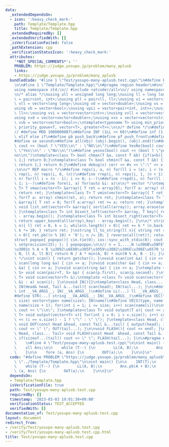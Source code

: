 ```yaml
---
data:
  _extendedDependsOn:
  - icon: ':heavy_check_mark:'
    path: Template/Template.hpp
    title: Template/Template.hpp
  _extendedRequiredBy: []
  _extendedVerifiedWith: []
  _isVerificationFailed: false
  _pathExtension: cpp
  _verificationStatusIcon: ':heavy_check_mark:'
  attributes:
    '*NOT_SPECIAL_COMMENTS*': ''
    PROBLEM: https://judge.yosupo.jp/problem/many_aplusb
    links:
    - https://judge.yosupo.jp/problem/many_aplusb
  bundledCode: "#line 1 \"Test/yosupo-many-aplusb.test.cpp\"\n#define PROBLEM \"https://judge.yosupo.jp/problem/many_aplusb\"\
    \n\n#line 1 \"Template/Template.hpp\"\n#pragma region header\n#include <bits/stdc++.h>\n\
    using namespace std;\n// #include <atcoder/all>\n// using namespace atcoder;\n\
    \n/* alias */\nusing ull = unsigned long long;\nusing ll = long long;\nusing pii\
    \ = pair<int, int>;\nusing pll = pair<ll, ll>;\nusing vi = vector<int>;\nusing\
    \ vll = vector<long long>;\nusing vd = vector<double>;\nusing vs = vector<string>;\n\
    using vb = vector<bool>;\nusing vpii = vector<pair<int, int>>;\nusing vpll = vector<pair<ll,\
    \ ll>>;\nusing vvi = vector<vector<int>>;\nusing vvll = vector<vector<long long>>;\n\
    using vvd = vector<vector<double>>;\nusing vvs = vector<vector<string>>;\nusing\
    \ vvb = vector<vector<bool>>;\ntemplate<typename T> using min_priority_queue =\
    \ priority_queue<T, vector<T>, greater<T>>;\n\n/* define */\n#define MOD 998244353\n\
    // #define MOD 1000000007\n#define INF (1LL << 60)\n#define inf (1 << 28)\n#define\
    \ elif else if\n#define pb push_back\n#define pf push_front\n#define fi first\n\
    #define se second\n#define all(obj) (obj).begin(), (obj).end()\n#define YESNO(bool)\
    \ cout << (bool ? \"YES\\n\" : \"NO\\n\")\n#define YesNo(bool) cout << (bool ?\
    \ \"Yes\\n\" : \"No\\n\")\n#define yesno(bool) cout << (bool ? \"yes\\n\" : \"\
    no\\n\")\ntemplate<class T> bool chmax(T &a, const T &b) {if(a<b){ a=b; return\
    \ 1;} return 0;}\ntemplate<class T> bool chmin(T &a, const T &b) {if(b<a){ a=b;\
    \ return 1;} return 0;}\n#define debug(x) cerr << #x << \":\" << x << \"\\n\"\
    ;\n\n/* REP macro */\n#define reps(i, a, n) for(ll i = (a); i < (n); i++)\n#define\
    \ rep(i, n) reps(i, 0, (n))\n#define rrep(i, n) reps(i, 1, (n + 1))\n#define repd(i,\
    \ n) for(ll i = (n - 1); i >= 0; i--)\n#define rrepd(i, n) for(ll i = (n); i >=\
    \ 1; i--)\n#define fore(i, a) for(auto &i: a)\n\n/* vector */\ntemplate<class\
    \ T> T vmax(vector<T> &array){ T ret = array[0]; for(T a: array) chmax(ret, a);\
    \ return ret; }\ntemplate<class T> T vmin(vector<T> &array){ T ret = array[0];\
    \ for(T a: array) chmin(ret, a); return ret; }\ntemplate<class T> T sum(vector<T>\
    \ &array){ T ret = 0; for(T a:array) ret += a; return ret; }\ntemplate<class T>\
    \ void list_set(vector<T> &array){ sort(all(array)); array.erase(unique(all(array)),array.end());\
    \ }\ntemplate<class T> int bisect_left(vector<T> &array, T key){ return lower_bound(all(array),key)\
    \ - array.begin(); }\ntemplate<class T> int bisect_right(vector<T> &array, T key){\
    \ return upper_bound(all(array),key) - array.begin(); }\n\n/* string */\nll string_to_ll(string\
    \ n){ ll ret = 0, k = 1; while(n.length() > 0){ ret += k * (n.back() - '0'); n.pop_back();\
    \ k *= 10; } return ret; }\nstring ll_to_string(ll n){ string ret = \"\"; while(n\
    \ > 0){ ret.pb((n % 10) + '0'); n /= 10; } reverse(all(ret)); return ret; }\n\n\
    struct popopo{ popopo(){ cin.tie(0); ios::sync_with_stdio(0); cout << fixed <<\
    \ setprecision(15); }; } popopoppo;\n\n// n = 1,...,N \u306B\u5BFE\u3057\u3066\
    \u3001n % A < B \u3092\u6E80\u305F\u3059\u3082\u306E\u306E\u6570 \nll Count_of_n_mod_A_less_than_B(ll\
    \ N, ll A, ll B){ return N / A * min(A, B) + min(N % A, B - 1); }\n\n\n/* IN/OUT\
    \ */\nint scan() { return getchar(); }\nvoid scan(int &a) { cin >> a; }\nvoid\
    \ scan(long long &a) { cin >> a; }\nvoid scan(char &a) { cin >> a; }\nvoid scan(double\
    \ &a) { cin >> a; }\nvoid scan(string &a) { cin >> a; }\ntemplate <class T, class\
    \ S> void scan(pair<T, S> &p) { scan(p.first), scan(p.second); }\ntemplate <class\
    \ T> void scan(vector<T> &);\ntemplate <class T> void scan(vector<T> &a) { for(auto\
    \ &i : a) scan(i); }\n\nvoid IN(){}\ntemplate<class Head, class... Tail> void\
    \ IN(Head& head, Tail &...tail){ scan(head); IN(tail...); }\n\n#define INT(...)\
    \ int __VA_ARGS__; IN(__VA_ARGS__)\n#define LL(...) ll __VA_ARGS__; IN(__VA_ARGS__)\n\
    #define STR(...) string __VA_ARGS__; IN(__VA_ARGS__)\n#define VEC(type, name,\
    \ size) vector<type> name(size); IN(name)\n#define VECS(type, name, size) vector<type>\
    \ name(size + 1); for(int i = 1; i <= size; i++) scan(name[i])\n\nvoid OUT(){\
    \ cout << \"\\n\"; }\ntemplate<class T> void output(T a){ cout << a; }\ntemplate<class\
    \ T> void output(vector<T> v){ for(int i = 0; i < v.size(); i++) cout << v[i]\
    \ << (i == v.size() - 1 ? \"\" : \" \"); }\ntemplate<class Head, class... Tail>\
    \ void OUT(const Head &head, const Tail &...tail) { output(head); if(sizeof...(tail))\
    \ cout << \" \"; OUT(tail...); }\n\nvoid FLASH(){ cout << endl; }\ntemplate<class\
    \ Head, class... Tail> void FLASH(const Head  &head, const Tail &...tail) { output(head);\
    \ if(sizeof...(tail)) cout << \" \"; FLASH(tail...); }\n\n#pragma endregion header\
    \    \n#line 4 \"Test/yosupo-many-aplusb.test.cpp\"\n\nint main() {\n\n    INT(T);\n\
    \    vll Ans;\n\n    while (T--) {\n        LL(A, B);\n        Ans.pb(A + B);\n\
    \    }\n\n    fore (a, Ans) {\n        OUT(a);\n    }\n\n}\n"
  code: "#define PROBLEM \"https://judge.yosupo.jp/problem/many_aplusb\"\n\n#include\
    \ \"../Template/Template.hpp\"\n\nint main() {\n\n    INT(T);\n    vll Ans;\n\n\
    \    while (T--) {\n        LL(A, B);\n        Ans.pb(A + B);\n    }\n\n    fore\
    \ (a, Ans) {\n        OUT(a);\n    }\n\n}\n"
  dependsOn:
  - Template/Template.hpp
  isVerificationFile: true
  path: Test/yosupo-many-aplusb.test.cpp
  requiredBy: []
  timestamp: '2023-03-03 19:01:30+09:00'
  verificationStatus: TEST_ACCEPTED
  verifiedWith: []
documentation_of: Test/yosupo-many-aplusb.test.cpp
layout: document
redirect_from:
- /verify/Test/yosupo-many-aplusb.test.cpp
- /verify/Test/yosupo-many-aplusb.test.cpp.html
title: Test/yosupo-many-aplusb.test.cpp
---
```

